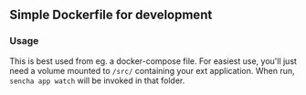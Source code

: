 ## Simple Dockerfile for development

### Usage

This is best used from eg. a docker-compose file. For easiest use, you'll
just need a volume mounted to `/src/` containing your ext application.
When run, `sencha app watch` will be invoked in that folder.
